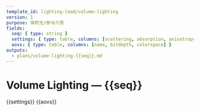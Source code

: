 ```yaml
---
template_id: lighting-lead/volume-lighting
version: 1
purpose: 体积光/参与介质
fields:
  seq: { type: string }
  settings: { type: table, columns: [scattering, absorption, anisotropy, step, max_dist] }
  aovs: { type: table, columns: [name, bitdepth, colorspace] }
outputs:
  - plans/volume-lighting-{{seq}}.md
---
```


# Volume Lighting — {{seq}}

{{settings}}
{{aovs}}

